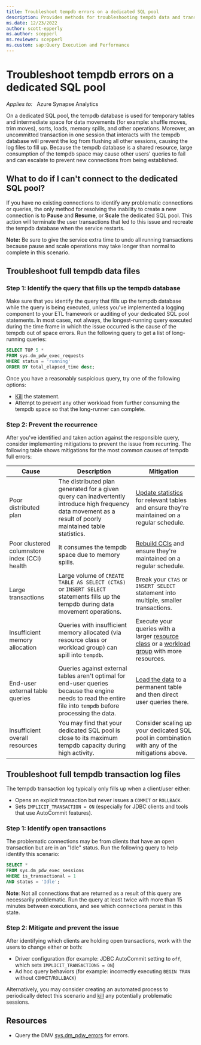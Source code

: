 ```yaml
---
title: Troubleshoot tempdb errors on a dedicated SQL pool
description: Provides methods for troubleshooting tempdb data and transaction log full errors on a dedicated SQL pool.
ms.date: 12/23/2022
author: scott-epperly
ms.author: scepperl
ms.reviewer: scepperl
ms.custom: sap:Query Execution and Performance
---
```


# Troubleshoot tempdb errors on a dedicated SQL pool

_Applies to:_ &nbsp; Azure Synapse Analytics

On a dedicated SQL pool, the tempdb database is used for temporary tables and intermediate space for data movements (for example: shuffle moves, trim moves), sorts, loads, memory spills, and other operations. Moreover, an uncommitted transaction in one session that interacts with the tempdb database will prevent the log from flushing all other sessions, causing the log files to fill up. Because the tempdb database is a shared resource, large consumption of the tempdb space may cause other users' queries to fail and can escalate to prevent new connections from being established.

## What to do if I can't connect to the dedicated SQL pool?

If you have no existing connections to identify any problematic connections or queries, the only method for resolving the inability to create a new connection is to **Pause** and **Resume**, or **Scale** the dedicated SQL pool. This action will terminate the user transactions that led to this issue and recreate the tempdb database when the service restarts.

**Note:** Be sure to give the service extra time to undo all running transactions because pause and scale operations may take longer than normal to complete in this scenario.

## Troubleshoot full tempdb data files

### Step 1: Identify the query that fills up the tempdb database

Make sure that you identify the query that fills up the tempdb database while the query is being executed, unless you've implemented a logging component to your ETL framework or auditing of your dedicated SQL pool statements. In most cases, not always, the longest-running query executed during the time frame in which the issue occurred is the cause of the tempdb out of space errors. Run the following query to get a list of long-running queries:

```sql
SELECT TOP 5 *
FROM sys.dm_pdw_exec_requests
WHERE status = 'running'
ORDER BY total_elapsed_time desc;
```

Once you have a reasonably suspicious query, try one of the following options:

- [Kill](/sql/t-sql/language-elements/kill-transact-sql) the statement.
- Attempt to prevent any other workload from further consuming the tempdb space so that the long-runner can complete.

### Step 2: Prevent the recurrence

After you've identified and taken action against the responsible query, consider implementing mitigations to prevent the issue from recurring. The following table shows mitigations for the most common causes of tempdb full errors:

| Cause | Description | Mitigation |
|--------|-------------|------------|
| Poor distributed plan | The distributed plan generated for a given query can inadvertently introduce high frequency data movement as a result of poorly maintained table statistics. | [Update statistics](dsql-perf-stats-accuracy.md) for relevant tables and ensure they're maintained on a regular schedule. |
| Poor clustered columnstore index (CCI) health | It consumes the tempdb space due to memory spills. | [Rebuild CCIs](dsql-perf-cci-health.md) and ensure they're maintained on a regular schedule. |
| Large transactions | Large volume of `CREATE TABLE AS SELECT (CTAS)` or `INSERT SELECT` statements fills up the tempdb during data movement operations. | Break your `CTAS` or `INSERT SELECT` statement into multiple, smaller transactions. |
| Insufficient memory allocation | Queries with insufficient memory allocated (via resource class or workload group) can spill into `tempdb`. | Execute your queries with a larger [resource class](/azure/synapse-analytics/sql-data-warehouse/resource-classes-for-workload-management) or a [workload group](/azure/synapse-analytics/sql-data-warehouse/sql-data-warehouse-workload-isolation) with more resources. |
| End-user external table queries | Queries against external tables aren't optimal for end-user queries because the engine needs to read the entire file into `tempdb` before processing the data. |  [Load the data](/azure/sql-data-warehouse/sql-data-warehouse-best-practices#load-then-query-external-tables) to a permanent table and then direct user queries there. |
| Insufficient overall resources | You may find that your dedicated SQL pool is close to its maximum tempdb capacity during high activity. | Consider scaling up your dedicated SQL pool in combination with any of the mitigations above. |

## Troubleshoot full tempdb transaction log files

The tempdb transaction log typically only fills up when a client/user either:

- Opens an explicit transaction but never issues a `COMMIT` or `ROLLBACK`.
- Sets `IMPLICIT_TRANSACTION = ON` (especially for JDBC clients and tools that use AutoCommit features).

### Step 1: Identify open transactions

The problematic connections may be from clients that have an open transaction but are in an "Idle" status. Run the following query to help identify this scenario:

```sql
SELECT *
FROM sys.dm_pdw_exec_sessions
WHERE is_transactional = 1
AND status = 'Idle';
```

**Note**: Not all connections that are returned as a result of this query are necessarily problematic. Run the query at least twice with more than 15 minutes between executions, and see which connections persist in this state.

### Step 2: Mitigate and prevent the issue

After identifying which clients are holding open transactions, work with the users to change either or both:

- Driver configuration (for example: JDBC AutoCommit setting to `off`, which sets `IMPLICIT_TRANSACTIONS = ON`)
- Ad hoc query behaviors (for example: incorrectly executing `BEGIN TRAN` without `COMMIT`/`ROLLBACK`)

Alternatively, you may consider creating an automated process to periodically detect this scenario and [kill](/sql/t-sql/language-elements/kill-transact-sql) any potentially problematic sessions.

## Resources

- Query the DMV [sys.dm_pdw_errors](/sql/relational-databases/system-dynamic-management-views/sys-dm-pdw-errors-transact-sql?view=azure-sqldw-latest&preserve-view=true) for errors.
